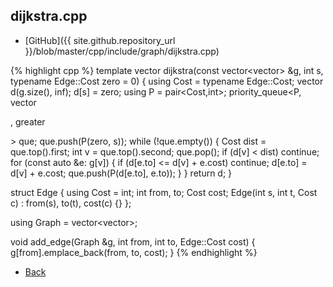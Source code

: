 ## dijkstra.cpp

- [GitHub]({{ site.github.repository_url }}/blob/master/cpp/include/graph/dijkstra.cpp)

{% highlight cpp %}
template <typename Edge>
vector<typename Edge::Cost> dijkstra(const vector<vector<Edge>> &g, int s,
                                     typename Edge::Cost zero = 0) {
  using Cost = typename Edge::Cost;
  vector<Cost> d(g.size(), inf<Cost>);
  d[s] = zero;
  using P = pair<Cost,int>;
  priority_queue<P, vector<P>, greater<P>> que;
  que.push(P(zero, s));
  while (!que.empty()) {
    Cost dist = que.top().first;
    int v = que.top().second;
    que.pop();
    if (d[v] < dist) continue;
    for (const auto &e: g[v]) {
      if (d[e.to] <= d[v] + e.cost) continue;
      d[e.to] = d[v] + e.cost;
      que.push(P(d[e.to], e.to));
    }
  }
  return d;
}

struct Edge {
  using Cost = int;
  int from, to;
  Cost cost;
  Edge(int s, int t, Cost c) : from(s), to(t), cost(c) {}
};

using Graph = vector<vector<Edge>>;

void add_edge(Graph &g, int from, int to, Edge::Cost cost) {
  g[from].emplace_back(from, to, cost);
}
{% endhighlight %}

- [Back](../../..)
